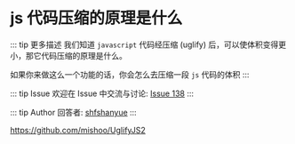 # js 代码压缩的原理是什么

::: tip 更多描述 
 我们知道 `javascript` 代码经压缩 (uglify) 后，可以使体积变得更小，那它代码压缩的原理是什么。

如果你来做这么一个功能的话，你会怎么去压缩一段 `js` 代码的体积 
:::

::: tip Issue 
 欢迎在 Issue 中交流与讨论: [Issue 138](https://github.com/shfshanyue/Daily-Question/issues/138) 
:::

::: tip Author 
回答者: [shfshanyue](https://github.com/shfshanyue) 
:::

https://github.com/mishoo/UglifyJS2